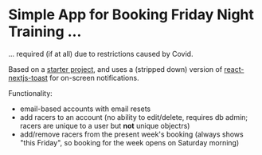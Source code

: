 # Simple App for Booking Friday Night Training ...

... required (if at all) due to restrictions caused by Covid.

Based on a [starter project](https://github.com/hoangvvo/nextjs-mongodb-app), and uses a
(stripped down) version of [react-nextjs-toast](https://www.npmjs.com/package/react-nextjs-toast)
for on-screen notifications.

Functionality:
* email-based accounts with email resets
* add racers to an account (no ability to edit/delete, requires db admin; racers are unique to
a user but **not** unique objectrs)
* add/remove racers from the present week's booking (always shows "this Friday", so booking for the
week opens on Saturday morning)